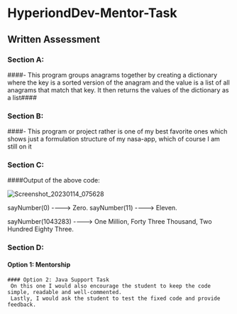 # HyperiondDev-Mentor-Task #
## Written Assessment ##

### Section A: ###
####- This program groups anagrams together by creating a dictionary where the key is a sorted version of the anagram and the value is a list of all anagrams that match that key. It then returns the values of the dictionary as a list####

### Section B: ###
####- This program or project rather is one of my best favorite ones which shows just a formulation structure of my nasa-app, which of course I am still on it

### Section C:
####Output of the above code:

   ![Screenshot_20230114_075628](https://user-images.githubusercontent.com/65616521/212458229-754e24ae-361a-41ef-a561-8ce8c937518f.jpg)

sayNumber(0) ----> Zero.
sayNumber(11) ----> Eleven.

sayNumber(1043283) ----> One Million, Forty Three Thousand, Two Hundred Eighty Three.

### Section D:
#### Option 1: Mentorship
    #### Option 2: Java Support Task
     On this one I would also encourage the student to keep the code simple, readable and well-commented.
     Lastly, I would ask the student to test the fixed code and provide feedback.
